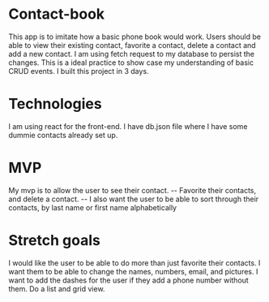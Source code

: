 # Contact-book
This app is to imitate how a basic phone book would work. Users should be able to view their existing contact, favorite a contact, delete a contact and add a new contact. I am using fetch request to my database to persist the changes. This is a ideal practice to show case my understanding of basic CRUD events. I built this project in 3 days.

# Technologies
I am using react for the front-end. I have db.json file where I have some dummie contacts already set up.

# MVP
My mvp is to allow the user to see their contact. 
    -- Favorite their contacts, and delete a contact. 
    -- I also want the user to be able to sort through their contacts, by last name or first name alphabetically

# Stretch goals
I would like the user to be able to do more than just favorite their contacts. I want them to be able to change the names, numbers, email, and pictures. I want to add the dashes for the user if they add a phone number without them. Do a list and grid view.
